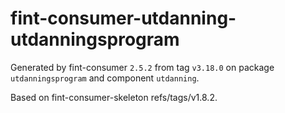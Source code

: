 # fint-consumer-utdanning-utdanningsprogram

Generated by fint-consumer `2.5.2` from tag `v3.18.0` on package `utdanningsprogram` and component `utdanning`.

Based on fint-consumer-skeleton refs/tags/v1.8.2.

